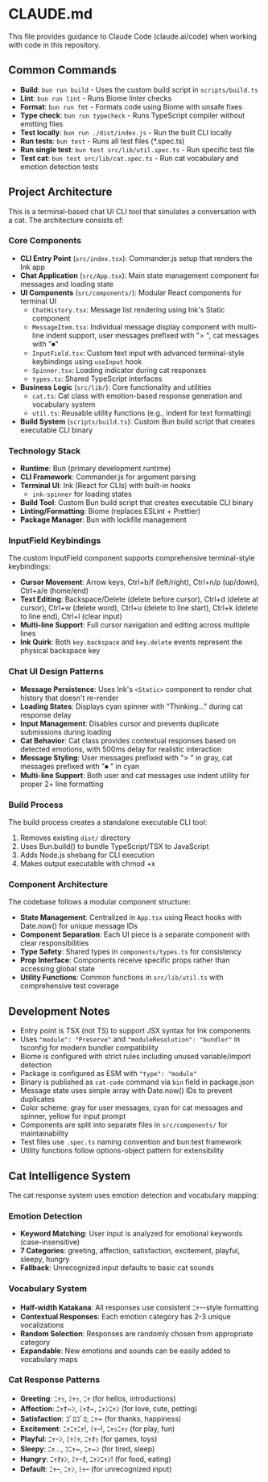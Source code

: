 # CLAUDE.md

This file provides guidance to Claude Code (claude.ai/code) when working with code in this repository.

## Common Commands

- **Build**: `bun run build` - Uses the custom build script in `scripts/build.ts`
- **Lint**: `bun run lint` - Runs Biome linter checks
- **Format**: `bun run fmt` - Formats code using Biome with unsafe fixes
- **Type check**: `bun run typecheck` - Runs TypeScript compiler without emitting files
- **Test locally**: `bun run ./dist/index.js` - Run the built CLI locally
- **Run tests**: `bun test` - Runs all test files (*.spec.ts)
- **Run single test**: `bun test src/lib/util.spec.ts` - Run specific test file
- **Test cat**: `bun test src/lib/cat.spec.ts` - Run cat vocabulary and emotion detection tests

## Project Architecture

This is a terminal-based chat UI CLI tool that simulates a conversation with a cat. The architecture consists of:

### Core Components
- **CLI Entry Point** (`src/index.tsx`): Commander.js setup that renders the Ink app
- **Chat Application** (`src/App.tsx`): Main state management component for messages and loading state
- **UI Components** (`src/components/`): Modular React components for terminal UI
  - `ChatHistory.tsx`: Message list rendering using Ink's Static component
  - `MessageItem.tsx`: Individual message display component with multi-line indent support, user messages prefixed with "> ", cat messages with "⏺"
  - `InputField.tsx`: Custom text input with advanced terminal-style keybindings using `useInput` hook
  - `Spinner.tsx`: Loading indicator during cat responses
  - `types.ts`: Shared TypeScript interfaces
- **Business Logic** (`src/lib/`): Core functionality and utilities
  - `cat.ts`: Cat class with emotion-based response generation and vocabulary system
  - `util.ts`: Reusable utility functions (e.g., indent for text formatting)
- **Build System** (`scripts/build.ts`): Custom Bun build script that creates executable CLI binary

### Technology Stack
- **Runtime**: Bun (primary development runtime)
- **CLI Framework**: Commander.js for argument parsing
- **Terminal UI**: Ink (React for CLIs) with built-in hooks
  - `ink-spinner` for loading states
- **Build Tool**: Custom Bun build script that creates executable CLI binary
- **Linting/Formatting**: Biome (replaces ESLint + Prettier)
- **Package Manager**: Bun with lockfile management

### InputField Keybindings
The custom InputField component supports comprehensive terminal-style keybindings:
- **Cursor Movement**: Arrow keys, Ctrl+b/f (left/right), Ctrl+n/p (up/down), Ctrl+a/e (home/end)
- **Text Editing**: Backspace/Delete (delete before cursor), Ctrl+d (delete at cursor), Ctrl+w (delete word), Ctrl+u (delete to line start), Ctrl+k (delete to line end), Ctrl+l (clear input)
- **Multi-line Support**: Full cursor navigation and editing across multiple lines
- **Ink Quirk**: Both `key.backspace` and `key.delete` events represent the physical backspace key

### Chat UI Design Patterns
- **Message Persistence**: Uses Ink's `<Static>` component to render chat history that doesn't re-render
- **Loading States**: Displays cyan spinner with "Thinking..." during cat response delay
- **Input Management**: Disables cursor and prevents duplicate submissions during loading
- **Cat Behavior**: Cat class provides contextual responses based on detected emotions, with 500ms delay for realistic interaction
- **Message Styling**: User messages prefixed with "> " in gray, cat messages prefixed with "⏺ " in cyan
- **Multi-line Support**: Both user and cat messages use indent utility for proper 2+ line formatting

### Build Process
The build process creates a standalone executable CLI tool:
1. Removes existing `dist/` directory
2. Uses Bun.build() to bundle TypeScript/TSX to JavaScript
3. Adds Node.js shebang for CLI execution
4. Makes output executable with chmod +x

### Component Architecture
The codebase follows a modular component structure:
- **State Management**: Centralized in `App.tsx` using React hooks with Date.now() for unique message IDs
- **Component Separation**: Each UI piece is a separate component with clear responsibilities
- **Type Safety**: Shared types in `components/types.ts` for consistency
- **Prop Interface**: Components receive specific props rather than accessing global state
- **Utility Functions**: Common functions in `src/lib/util.ts` with comprehensive test coverage

## Development Notes

- Entry point is TSX (not TS) to support JSX syntax for Ink components
- Uses `"module": "Preserve"` and `"moduleResolution": "bundler"` in tsconfig for modern bundler compatibility
- Biome is configured with strict rules including unused variable/import detection
- Package is configured as ESM with `"type": "module"`
- Binary is published as `cat-code` command via `bin` field in package.json
- Message state uses simple array with Date.now() IDs to prevent duplicates
- Color scheme: gray for user messages, cyan for cat messages and spinner, yellow for input prompt
- Components are split into separate files in `src/components/` for maintainability
- Test files use `.spec.ts` naming convention and bun:test framework
- Utility functions follow options-object pattern for extensibility

## Cat Intelligence System

The cat response system uses emotion detection and vocabulary mapping:

### Emotion Detection
- **Keyword Matching**: User input is analyzed for emotional keywords (case-insensitive)
- **7 Categories**: greeting, affection, satisfaction, excitement, playful, sleepy, hungry
- **Fallback**: Unrecognized input defaults to basic cat sounds

### Vocabulary System
- **Half-width Katakana**: All responses use consistent ﾆｬｰ-style formatting
- **Contextual Responses**: Each emotion category has 2-3 unique vocalizations
- **Random Selection**: Responses are randomly chosen from appropriate category
- **Expandable**: New emotions and sounds can be easily added to vocabulary maps

### Cat Response Patterns
- **Greeting**: ﾆｬｯ, ﾐｬｯ, ﾆｬ (for hellos, introductions)
- **Affection**: ﾆｬｵ~ﾝ, ﾐｬｵ~, ﾆｬﾝﾆｬﾝ (for love, cute, petting)
- **Satisfaction**: ｺﾞﾛｺﾞﾛ, ﾆｬ~ (for thanks, happiness)
- **Excitement**: ﾆｬﾆｬﾆｬ!, ﾐｬｰ!, ﾆｬｯﾆｬｯ (for play, fun)
- **Playful**: ﾆｬｰﾝ, ﾐｬﾐｬ, ﾆｬｵｯ (for games, toys)
- **Sleepy**: ﾆｬ…, ﾌﾆｬ~, ﾆｬ~ﾝ (for tired, sleep)
- **Hungry**: ﾆｬｵｫﾝ, ﾐｬｰｵ, ﾆｬﾝﾆｬﾝ! (for food, eating)
- **Default**: ﾆｬｰ, ﾆｬﾝ, ﾐｬｰ (for unrecognized input)